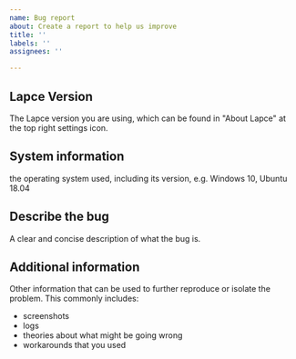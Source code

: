 ```yaml
---
name: Bug report
about: Create a report to help us improve
title: ''
labels: ''
assignees: ''

---
```


## Lapce Version

The Lapce version you are using, which can be found in "About Lapce" at the top right settings icon. 

## System information

the operating system used, including its version, e.g. Windows 10, Ubuntu 18.04

## Describe the bug
A clear and concise description of what the bug is.

## Additional information

Other information that can be used to further reproduce or isolate the problem.
This commonly includes:

- screenshots
- logs
- theories about what might be going wrong
- workarounds that you used
